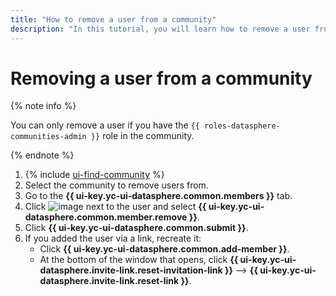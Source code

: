 ```yaml
---
title: "How to remove a user from a community"
description: "In this tutorial, you will learn how to remove a user from a community in {{ ml-platform-name }}."
---
```


# Removing a user from a community

{% note info %}

You can only remove a user if you have the `{{ roles-datasphere-communities-admin }}` role in the community.

{% endnote %}

1. {% include [ui-find-community](../../../_includes/datasphere/ui-find-community.md) %}
1. Select the community to remove users from.
1. Go to the **{{ ui-key.yc-ui-datasphere.common.members }}** tab.
1. Click ![image](../../../_assets/console-icons/ellipsis.svg) next to the user and select **{{ ui-key.yc-ui-datasphere.common.member.remove }}**.
1. Click **{{ ui-key.yc-ui-datasphere.common.submit }}**.
1. If you added the user via a link, recreate it:
    * Click **{{ ui-key.yc-ui-datasphere.common.add-member }}**.
    * At the bottom of the window that opens, click **{{ ui-key.yc-ui-datasphere.invite-link.reset-invitation-link }}** ⟶ **{{ ui-key.yc-ui-datasphere.invite-link.reset-link }}**.
